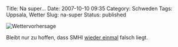 Title: Na super...
Date: 2007-10-10 09:35
Category: Schweden
Tags: Uppsala, Wetter
Slug: na-super
Status: published

![Wettervorhersage](/pic/vader071010.png)

Bleibt nur zu hoffen, dass SMHI [wieder
einmal](http://www.fiket.de/2007/05/15/schlechte-wetterprognose-erklaert/)
falsch liegt.

